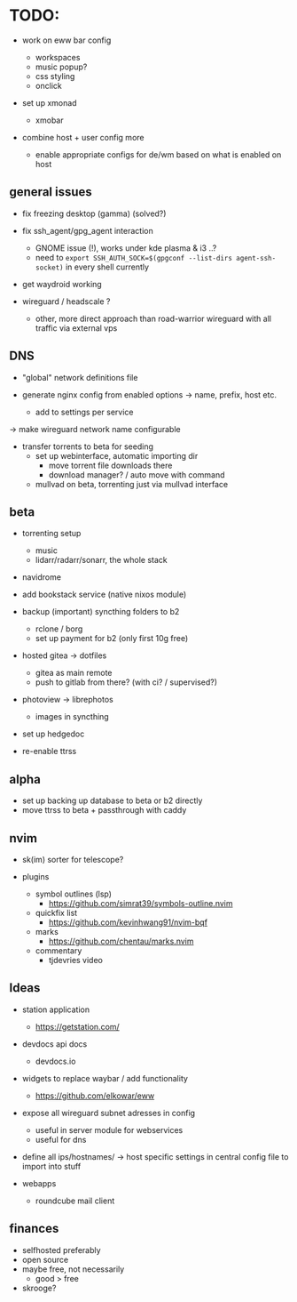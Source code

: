 # TODO:

- work on eww bar config
    - workspaces
    - music popup?
    - css styling
    - onclick

- set up xmonad
    - xmobar

- combine host + user config more 
    - enable appropriate configs for de/wm based on what is enabled on host

## general issues

- fix freezing desktop (gamma) (solved?)

- fix ssh_agent/gpg_agent interaction 
    - GNOME issue (!), works under kde plasma & i3 ..?
    - need to `export SSH_AUTH_SOCK=$(gpgconf --list-dirs agent-ssh-socket)` in every shell currently

- get waydroid working

- wireguard / headscale ?
    - other, more direct approach than road-warrior wireguard with all traffic via external vps

## DNS

- "global" network definitions file

- generate nginx config from enabled options -> name, prefix, host etc.
    - add to settings per service

-> make wireguard network name configurable

- transfer torrents to beta for seeding
    - set up webinterface, automatic importing dir
        - move torrent file downloads there
        - download manager? / auto move with command
    - mullvad on beta, torrenting just via mullvad interface

## beta

- torrenting setup
    - music
    - lidarr/radarr/sonarr, the whole stack

- navidrome

- add bookstack service (native nixos module)

- backup (important) syncthing folders to b2
    - rclone / borg
    - set up payment for b2 (only first 10g free)

- hosted gitea -> dotfiles
    - gitea as main remote
    - push to gitlab from there? (with ci? / supervised?)

- photoview -> librephotos
    - images in syncthing

- set up hedgedoc
- re-enable ttrss

## alpha

- set up backing up database to beta or b2 directly
- move ttrss to beta + passthrough with caddy

## nvim

- sk(im) sorter for telescope?

- plugins
    - symbol outlines (lsp)
        - https://github.com/simrat39/symbols-outline.nvim
    - quickfix list
        - https://github.com/kevinhwang91/nvim-bqf
    - marks 
        - https://github.com/chentau/marks.nvim
    - commentary
        - tjdevries video

## Ideas

- station application
    - https://getstation.com/

- devdocs api docs
    - devdocs.io

- widgets to replace waybar / add functionality
  - https://github.com/elkowar/eww

- expose all wireguard subnet adresses in config
    - useful in server module for webservices
    - useful for dns 
- define all ips/hostnames/ -> host specific settings in central config file to import into stuff

- webapps
    - roundcube mail client

## finances

- selfhosted preferably
- open source
- maybe free, not necessarily
    - good > free
- skrooge?
